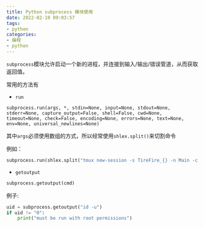 ```yaml
---
title: Python subprocess 模块使用
date: 2022-02-10 09:03:57
tags:
- python
categories:
- 编程
- python
---
```


`subprocess`模块允许启动一个新的进程，并连接到输入/输出/错误管道，从而获取返回值。

常用的方法有

- `run`
```
subprocess.run(args, *, stdin=None, input=None, stdout=None, stderr=None, capture_output=False, shell=False, cwd=None, timeout=None, check=False, encoding=None, errors=None, text=None, env=None, universal_newlines=None)
```

其中`args`必须使用数组的方式，所以经常使用`shlex.split()`来切割命令

例如：
```python
subprocess.run(shlex.split("tmux new-session -s TireFire_{} -n Main -c {} -d".format(hostname, cwd)))
```

- `getoutput`
```python
subprocess.getoutput(cmd)
```

例子:
```py
uid = subprocess.getoutput("id -u")
if uid != "0":
    print("must be run with root permissions")
```



